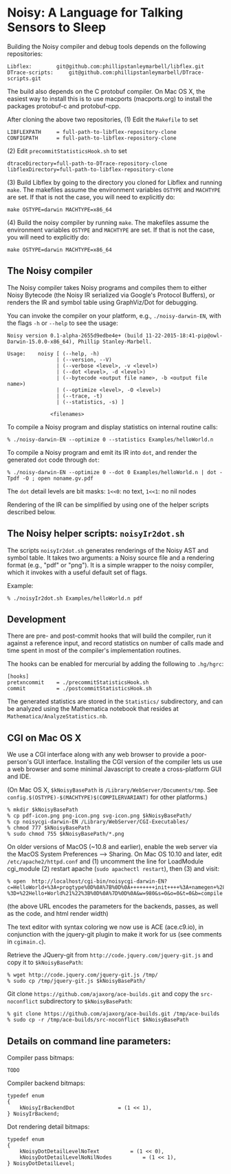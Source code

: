 Noisy: A Language for Talking Sensors to Sleep
==============================================

Building the Noisy compiler and debug tools depends on the following repositories:

	Libflex:		git@github.com:phillipstanleymarbell/libflex.git
	DTrace-scripts:		git@github.com:phillipstanleymarbell/DTrace-scripts.git

The build also depends on the C protobuf compiler. On Mac OS X, the easiest way to
install this is to use macports (macports.org) to install the packages protobuf-c 
and protobuf-cpp.

After cloning the above two repositories, 
(1) Edit the `Makefile` to set

	LIBFLEXPATH     = full-path-to-libflex-repository-clone 
	CONFIGPATH      = full-path-to-libflex-repository-clone


(2) Edit `precommitStatisticsHook.sh` to set

	dtraceDirectory=full-path-to-DTrace-repository-clone
	libflexDirectory=full-path-to-libflex-repository-clone

(3) Build Libflex by going to the directory you cloned for Libflex and running `make`.
The makefiles assume the environment variables `OSTYPE` and `MACHTYPE` are set. If that
is not the case, you will need to explicitly do:

	make OSTYPE=darwin MACHTYPE=x86_64

(4) Build the noisy compiler by running `make`. The makefiles assume the environment variables `OSTYPE` and `MACHTYPE` are set. If that is not the case, you will need to explicitly do:

	make OSTYPE=darwin MACHTYPE=x86_64


The Noisy compiler
------------------
The Noisy compiler takes Noisy programs and compiles them to either
Noisy Bytecode (the Noisy IR serialized via Google's Protocol
Buffers), or renders the IR and symbol table using GraphViz/Dot for
debugging.

You can invoke the compiler on your platform, e.g., `./noisy-darwin-EN`,
with the flags `-h` or `--help` to see the usage:

	Noisy version 0.1-alpha-2655d9edbe4e+ (build 11-22-2015-18:41-pip@owl-Darwin-15.0.0-x86_64), Phillip Stanley-Marbell.
	
	Usage:    noisy [ (--help, -h)                                       
	                | (--version, --V)                                   
	                | (--verbose <level>, -v <level>)                    
	                | (--dot <level>, -d <level>)                        
	                | (--bytecode <output file name>, -b <output file name>)
	                | (--optimize <level>, -O <level>)                   
	                | (--trace, -t)                                      
	                | (--statistics, -s) ]                               
	                                                                     
	              <filenames>

To compile a Noisy program and display statistics on internal
routine calls:

	% ./noisy-darwin-EN --optimize 0 --statistics Examples/helloWorld.n

To compile a Noisy program and emit its IR into `dot`, and render
the generated `dot` code through `dot`:

	% ./noisy-darwin-EN --optimize 0 --dot 0 Examples/helloWorld.n | dot -Tpdf -O ; open noname.gv.pdf

The `dot` detail levels are bit masks: `1<<0`: no text, `1<<1`: no nil nodes

Rendering of the IR can be simplified by using one of the helper
scripts described below.



The Noisy helper scripts: `noisyIr2dot.sh`
------------------------------------------
The scripts `noisyIr2dot.sh` generates renderings of the Noisy AST
and symbol table. It takes two arguments: a Noisy source file and
a rendering format (e.g., "pdf" or "png").  It is a simple wrapper
to the noisy compiler, which it invokes with a useful default set 
of flags.

Example:

	% ./noisyIr2dot.sh Examples/helloWorld.n pdf


Development
-----------
There are pre- and post-commit hooks that will build the compiler,
run it against a reference input, and record statistics on number
of calls made and time spent in most of the compiler's implementation
routines.

The hooks can be enabled for mercurial by adding the following to
`.hg/hgrc`:

	[hooks]
	pretxncommit    = ./precommitStatisticsHook.sh
	commit          = ./postcommitStatisticsHook.sh

The generated statistics are stored in the `Statistics/` subdirectory,
and can be analyzed using the Mathematica notebook that resides at
`Mathematica/AnalyzeStatistics.nb`.


CGI on Mac OS X
---------------
We use a CGI interface along with any web browser to provide a
poor-person's GUI interface. Installing the CGI version of the
compiler lets us use a web browser and some minimal Javascript to
create a cross-platform GUI and IDE.

(On Mac OS X, `$kNoisyBasePath` is `/Library/WebServer/Documents/tmp`.
See `config.$(OSTYPE)-$(MACHTYPE)$(COMPILERVARIANT)` for other
platforms.)

	% mkdir $kNoisyBasePath
	% cp pdf-icon.png png-icon.png svg-icon.png $kNoisyBasePath/
	% cp noisycgi-darwin-EN /Library/WebServer/CGI-Executables/
	% chmod 777 $kNoisyBasePath
	% sudo chmod 755 $kNoisyBasePath/*.png

On older versions of MacOS (~10.8 and earlier), enable the web
server via the MacOS System Preferences --> Sharing. On Mac OS 10.10
and later, edit `/etc/apache2/httpd.conf` and (1) uncomment the line
for LoadModule cgi_module (2) restart apache (`sudo apachectl restart`),
then (3) and visit:

	% open  http://localhost/cgi-bin/noisycgi-darwin-EN?c=HelloWorld+%3A+progtype%0D%0A%7B%0D%0A++++++++init++++%3A+namegen+%28list+of+string%29%3A%28list+of+string%29%3B%0D%0A%7D%0D%0A%0D%0Ainit+%3D%0D%0A%7B%0D%0A++++++++print+%3A%3D+name2chan+string+%22system.print%22+0.0%3B%0D%0A++++++++print+%3C-%3D+%22Hello+World%21%22%3B%0D%0A%7D%0D%0A&w=980&s=0&o=0&t=0&b=compile

(the above URL encodes the parameters for the backends, passes, as
well as the code, and html render width)

The text editor with syntax coloring we now use is ACE (ace.c9.io),
in conjunction with the jquery-git plugin to make it work for us
(see comments in `cgimain.c`).

Retrieve the JQuery-git from `http://code.jquery.com/jquery-git.js`
and copy it to `$kNoisyBasePath`:

	% wget http://code.jquery.com/jquery-git.js /tmp/
	% sudo cp /tmp/jquery-git.js $kNoisyBasePath/

Git clone `https://github.com/ajaxorg/ace-builds.git` and copy the `src-noconflict` subdirectory to `$kNoisyBasePath`:

	% git clone https://github.com/ajaxorg/ace-builds.git /tmp/ace-builds
	% sudo cp -r /tmp/ace-builds/src-noconflict $kNoisyBasePath



Details on command line parameters:
-----------------------------------
Compiler pass bitmaps:

	TODO


Compiler backend bitmaps:

	typedef enum
	{
		kNoisyIrBackendDot				= (1 << 1),
	} NoisyIrBackend;


Dot rendering detail bitmaps:

	typedef enum
	{
		kNoisyDotDetailLevelNoText			= (1 << 0),
		kNoisyDotDetailLevelNoNilNodes			= (1 << 1),
	} NoisyDotDetailLevel;
